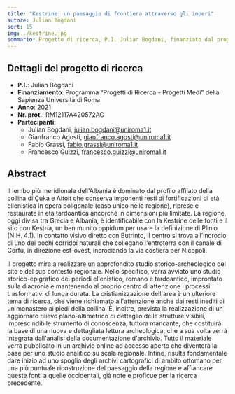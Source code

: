 ```yaml
---
title: "Kestríne: un paesaggio di frontiera attraverso gli imperi"
autore: Julian Bogdani
sort: 15
img: ./kestrine.jpg
sommario: Progetto di ricerca, P.I. Julian Bogdani, finanziato dal programma “Progetti di Ricerca - Progetti Medi” della Sapienza Università di Roma, anno 2021, prot. RM12117A420572AC
---
```



## Dettagli del progetto di ricerca

- **P.I.**: Julian Bogdani
- **Finanziamento**: Programma “Progetti di Ricerca - Progetti Medi” della Sapienza Università di Roma
- **Anno**: 2021
- **Nr. prot.**: RM12117A420572AC
- **Partecipanti**:
  - Julian Bogdani, [julian.bogdani@uniroma1.it](mailto:julian.bogdani@uniroma1.it)
  - Gianfranco Agosti, [gianfranco.agosti@uniroma1.it](mailto:gianfranco.agosti@uniroma1.it)
  - Fabio Grassi, [fabio.grassi@uniroma1.it](mailto:fabio.grassi@uniroma1.it)
  - Francesco Guizzi, [francesco.guizzi@uniroma1.it](mailto:francesco.guizzi@uniroma1.it)
## Abstract

Il lembo più meridionale dell'Albania è dominato dal profilo affilato della collina di Çuka e Aitoit che conserva imponenti resti di fortificazioni di età ellenistica in opera poligonale (caso unico nella regione), riprese e restaurate in età tardoantica ancorché in dimensioni più limitate. La regione, oggi divisa tra Grecia e Albania, è identificabile con la Kestríne delle fonti e il sito con Kestría, un ben munito oppidum per usare la definizione di Plinio (N.H. 4.1). In contatto visivo diretto con Butrinto, il centro si trova all'incrocio di uno dei pochi corridoi naturali che collegano l'entroterra con il canale di Corfù, in direzione est-ovest, incrociando la via costiera per Nicopoli.

Il progetto mira a realizzare un approfondito studio storico-archeologico del sito e del suo contesto regionale. Nello specifico, verrà avviato uno studio storico-epigrafico dei periodi ellenistico, romano e tardoantico, improntato sulla diacronia e mantenendo al proprio centro di attenzione i processi trasformativi di lunga durata. La cristianizzazione dell'area è un ulteriore tema di ricerca, che viene richiamato all'attenzione anche dai resti inediti di un monastero ai piedi della collina.  È, inoltre, prevista la realizzazione di un aggiornato rilievo plano-altimetrico di dettaglio delle strutture visibili, imprescindibile strumento di conoscenza, tuttora mancante, che costituirà la base di una nuova e dettagliata lettura archeologica, che a sua volta verrà integrata dall'analisi della documentazione d'archivio. Tutto il materiale verrà pubblicato in un archivio online ad accesso aperto che diventerà la base per uno studio analitico su scala regionale. Infine, risulta fondamentale dare inizio ad uno spoglio degli archivi cartografici di ambito ottomano per una più puntuale ricostruzione del paesaggio della regione e affiancare queste fonti a quelle occidentali, già note e proficue per la ricerca precedente.
